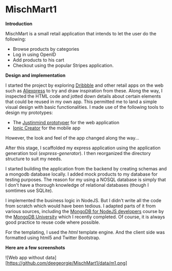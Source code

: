 # MischMart1

**Introduction**

MischMart is a small retail application that intends to let the user do the following:

- Browse products by categories
- Log in using OpenID
- Add products to his cart
- Checkout using the popular Stripes application.

**Design and implementation**

I started the project by exploring [Dribbble](https://dribbble.com/) and other retail apps on the web such as [Aliexpress](https://www.aliexpress.com) to try and draw inspiration from these. Along the way, I inspected the HTML code and jotted down details about certain elements that could be reused in my own app. This permitted me to land a simple visual design with basic functionalities. I made use of the following tools to design my prototypes:

- The [Justinmind prototyper](https://www.justinmind.com/) for the web application
- [Ionic Creator](https://creator.ionic.io/share/0990d92231a7) for the mobile app

However, the look and feel of the app changed along the way...

After this stage, I scaffolded my express application using the application generation tool (*express-generator*). I then reorganized the directory structure to suit my needs. 

I started building the application from the backend by creating schemas and a mongodb database locally. I added mock products to my database for testing purposes. The reason for my using a NOSQL database is simply that I don't have a thorough knowledge of relational databases (though I somtimes use SQLite). 

I implemented the business logic in NodeJS. But I didn't write all the code from scratch which would have been tedious. I adapted parts 
of it from various sources, including the [MongoDB for NodeJS developers](https://university.mongodb.com/courses/M101JS/about) course by the [MongoDB University](https://university.mongodb.com/) which I recently completed. Of course, it is always good practice to reuse code where possible. 

For the templating, I used the *html* template engine. And the client side was formatted using html5 and Twitter Bootstrap.

**Here are a few screenshots**

![Web app without data][https://github.com/deegeorgie/MischMart1/data/m1.png]
